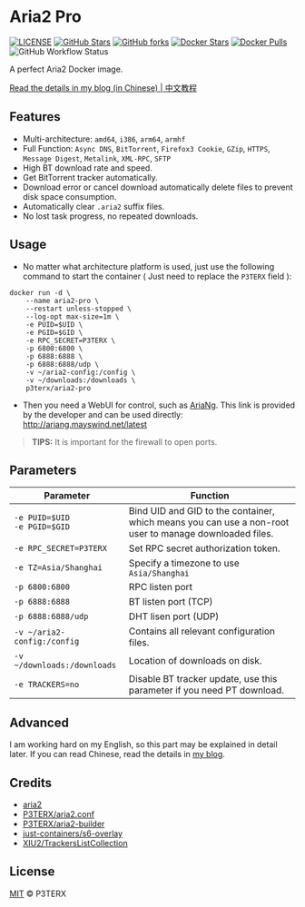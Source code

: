 # Aria2 Pro

[![LICENSE](https://img.shields.io/github/license/P3TERX/docker-aria2-pro?style=flat-square&label=LICENSE)](https://github.com/P3TERX/docker-aria2-pro/blob/master/LICENSE)
[![GitHub Stars](https://img.shields.io/github/stars/P3TERX/docker-aria2-pro.svg?style=flat-square&label=Stars&logo=github)](https://github.com/P3TERX/docker-aria2-pro/stargazers)
[![GitHub forks](https://img.shields.io/github/forks/P3TERX/docker-aria2-pro.svg?style=flat-square&label=Forks&logo=github)](https://github.com/P3TERX/docker-aria2-pro/fork)
[![Docker Stars](https://img.shields.io/docker/stars/p3terx/aria2-pro.svg?style=flat-square&label=Stars&logo=docker)](https://hub.docker.com/r/p3terx/aria2-pro)
[![Docker Pulls](https://img.shields.io/docker/pulls/p3terx/aria2-pro.svg?style=flat-square&label=Pulls&logo=docker&color=orange)](https://hub.docker.com/r/p3terx/aria2-pro)
![GitHub Workflow Status](https://img.shields.io/github/workflow/status/P3TERX/docker-aria2-pro/Docker%20images%20build%20test?label=Actions&logo=github&style=flat-square)

A perfect Aria2 Docker image.

[Read the details in my blog (in Chinese) | 中文教程](https://p3terx.com/archives/docker-aria2-pro.html)

## Features

* Multi-architecture: `amd64`, `i386`, `arm64`, `armhf`
* Full Function: `Async DNS`, `BitTorrent`, `Firefox3 Cookie`, `GZip`, `HTTPS`, `Message Digest`, `Metalink`, `XML-RPC`, `SFTP`
* High BT download rate and speed.
* Get BitTorrent tracker automatically.
* Download error or cancel download automatically delete files to prevent disk space consumption.
* Automatically clear `.aria2` suffix files.
* No lost task progress, no repeated downloads.

## Usage

- No matter what architecture platform is used, just use the following command to start the container ( Just need to replace the `P3TERX` field ):
```
docker run -d \
    --name aria2-pro \
    --restart unless-stopped \
    --log-opt max-size=1m \
    -e PUID=$UID \
    -e PGID=$GID \
    -e RPC_SECRET=P3TERX \
    -p 6800:6800 \
    -p 6888:6888 \
    -p 6888:6888/udp \
    -v ~/aria2-config:/config \
    -v ~/downloads:/downloads \
    p3terx/aria2-pro
```

- Then you need a WebUI for control, such as [AriaNg](https://github.com/mayswind/AriaNg). This link is provided by the developer and can be used directly: http://ariang.mayswind.net/latest

> **TIPS:** It is important for the firewall to open ports.

## Parameters

| Parameter | Function |
| --- | --- |
| `-e PUID=$UID`<br>`-e PGID=$GID` | Bind UID and GID to the container, which means you can use a non-root user to manage downloaded files. |
| `-e RPC_SECRET=P3TERX` | Set RPC secret authorization token. |
| `-e TZ=Asia/Shanghai` | Specify a timezone to use `Asia/Shanghai` |
| `-p 6800:6800` | RPC listen port |
| `-p 6888:6888` | BT listen port (TCP)|
| `-p 6888:6888/udp` | DHT lisen port (UDP) |
| `-v ~/aria2-config:/config` | Contains all relevant configuration files. |
| `-v ~/downloads:/downloads` | Location of downloads on disk. |
| `-e TRACKERS=no` | Disable BT tracker update, use this parameter if you need PT download. |

## Advanced

I am working hard on my English, so this part may be explained in detail later. If you can read Chinese, read the details in [my blog](https://p3terx.com/archives/docker-aria2-pro.html).

## Credits

* [aria2](https://github.com/aria2/aria2)
* [P3TERX/aria2.conf](https://github.com/P3TERX/aria2.conf)
* [P3TERX/aria2-builder](https://github.com/P3TERX/aria2-builder)
* [just-containers/s6-overlay](https://github.com/just-containers/s6-overlay)
* [XIU2/TrackersListCollection](https://github.com/XIU2/TrackersListCollection)

## License

[MIT](https://github.com/P3TERX/docker-aria2-pro/blob/master/LICENSE) © P3TERX
